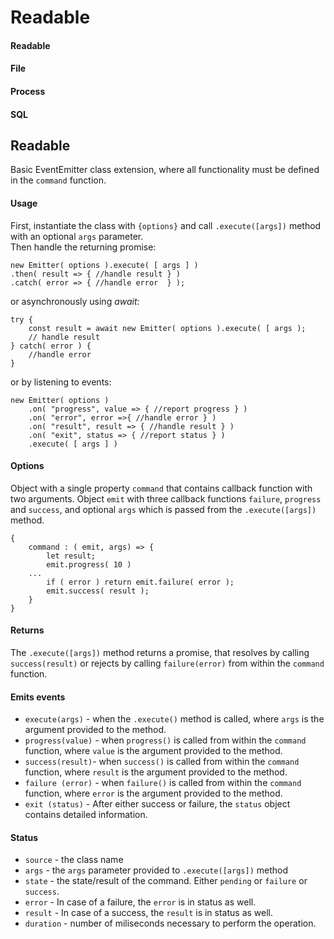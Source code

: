# Readable

#### Readable

#### File

#### Process

#### SQL

## Readable

Basic EventEmitter class extension, where all functionality must be defined in the `command` function.

#### Usage

First, instantiate the class with `{options}` and call `.execute([args])` method with an optional `args` parameter.  
Then handle the returning promise:

```
new Emitter( options ).execute( [ args ] )
.then( result => { //handle result } )
.catch( error => { //handle error  } );
```

or asynchronously using _await_:

```
try {
    const result = await new Emitter( options ).execute( [ args );
    // handle result
} catch( error ) {
    //handle error
}
```

or by listening to events:

```
new Emitter( options )
    .on( "progress", value => { //report progress } )
    .on( "error", error =>{ //handle error } )
    .on( "result", result => { //handle result } )
    .on( "exit", status => { //report status } )
    .execute( [ args ] )
```

#### Options

Object with a single property `command` that contains callback function with two arguments. Object `emit` with three callback functions `failure`, `progress` and `success`, and optional `args` which is passed from the `.execute([args])` method.

```
{
    command : ( emit, args) => {
        let result;
        emit.progress( 10 )
    ...
        if ( error ) return emit.failure( error );
        emit.success( result );
    }
}
```

#### Returns

The `.execute([args])` method returns a promise, that resolves by calling `success(result)` or rejects by calling `failure(error)` from within the `command` function.

#### Emits events

- `execute(args)` - when the `.execute()` method is called, where `args` is the argument provided to the method.
- `progress(value)` - when `progress()` is called from within the `command` function, where `value` is the argument provided to the method.
- `success(result)`- when `success()` is called from within the `command` function, where `result` is the argument provided to the method.
- `failure (error)` - when `failure()` is called from within the `command` function, where `error` is the argument provided to the method.
- `exit (status)` - After either success or failure, the `status` object contains detailed information.

#### Status

- `source` - the class name
- `args` - the `args` parameter provided to `.execute([args])` method
- `state` - the state/result of the command. Either `pending` or `failure` or `success`.
- `error` - In case of a failure, the `error` is in status as well.
- `result` - In case of a success, the `result` is in status as well.
- `duration` - number of miliseconds necessary to perform the operation.
